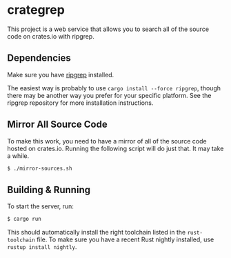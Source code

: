# crategrep

This project is a web service that allows you to search all of the source code
on crates.io with ripgrep.

## Dependencies

Make sure you have [ripgrep](https://github.com/BurntSushi/ripgrep) installed.

The easiest way is probably to use `cargo install --force ripgrep`, though there
may be another way you prefer for your specific platform. See the ripgrep
repository for more installation instructions.

## Mirror All Source Code

To make this work, you need to have a mirror of all of the source code hosted on
crates.io. Running the following script will do just that. It may take a while.

```bash
$ ./mirror-sources.sh
```

## Building & Running

To start the server, run:

```bash
$ cargo run
```

This should automatically install the right toolchain listed in the
`rust-toolchain` file. To make sure you have a recent Rust nightly installed,
use `rustup install nightly`.
